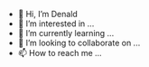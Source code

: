 - 👋 Hi, I’m Denald
- 👀 I’m interested in ...
- 🌱 I’m currently learning ...
- 💞️ I’m looking to collaborate on ...
- 📫 How to reach me ...

<!---
dmetuku-innvis/dmetuku-innvis is a ✨ special ✨ repository because its `README.md` (this file) appears on your GitHub profile.
You can click the Preview link to take a look at your changes.
--->
